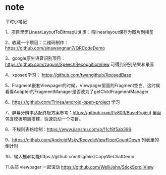 # note
平时小笔记

1、项目里面LinearLayoutToBitmapUtil 类：将linearlayout保存为图片到相册

2、收藏一个项目：二维码制作：https://github.com/sinawangnan7/QRCodeDemo

3、google原生语音识别项目：https://github.com/zagum/SpeechRecognitionView
   可得到识别结果和录音

4、xposed学习：
https://github.com/twangithub/XposedBase

5、Fragment嵌套Viewpager的时候，Viewpager里面的Fragment空白，这时候看看Adapter的FragmentManager是否改为了getChildFragmentManager

6、https://github.com/Trinea/android-open-project 学习

7、屏幕分辨率适配终极方案参考：https://github.com/fly803/BaseProject  里面包含模板项目搭建，快速启动一个项目。

8、不规则表格绘制：https://www.jianshu.com/p/11cf8f5ab396

9、https://github.com/AndroidMsky/RecycleViewFloorCountDown 列表里的倒计时

10、输入框@功能https://github.com/lsgmkk/CopyWeChatDemo

11.头部 viewpager 一起滚动 https://github.com/WelliJohn/StickScrollView
